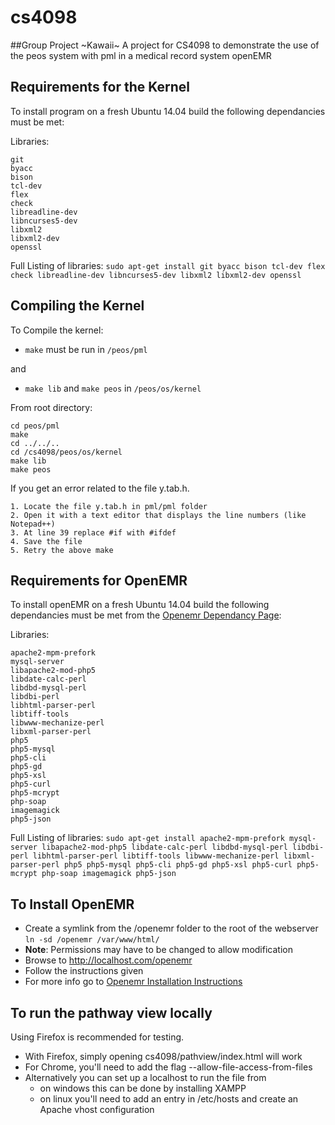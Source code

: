 # cs4098
##Group Project ~Kawaii~
A project for CS4098 to demonstrate the use of the peos system with pml in a medical record system openEMR

## Requirements for the Kernel
To install program on a fresh Ubuntu 14.04 build the following dependancies must be met:

Libraries:

    git
    byacc
    bison
    tcl-dev
    flex
    check
    libreadline-dev
    libncurses5-dev
    libxml2
    libxml2-dev
    openssl


Full Listing of libraries:
`sudo apt-get install git byacc bison tcl-dev flex check libreadline-dev libncurses5-dev libxml2 libxml2-dev openssl`

## Compiling the Kernel
To Compile the kernel:

* `make` must be run in `/peos/pml` 

and 

* `make lib` and `make peos` in `/peos/os/kernel`

From root directory:

    cd peos/pml 
    make
    cd ../../..
    cd /cs4098/peos/os/kernel 
    make lib
    make peos


If you get an error related to the file y.tab.h. 

    1. Locate the file y.tab.h in pml/pml folder 
    2. Open it with a text editor that displays the line numbers (like Notepad++)   
    3. At line 39 replace #if with #ifdef 
    4. Save the file 
    5. Retry the above make

## Requirements for OpenEMR
To install openEMR on a fresh Ubuntu 14.04 build the following dependancies must be met from the  [Openemr Dependancy Page](http://www.open-emr.org/wiki/index.php/OpenEMR_System_Architecture#OpenEMR_Dependencies):


Libraries:

    apache2-mpm-prefork
    mysql-server
    libapache2-mod-php5
    libdate-calc-perl
    libdbd-mysql-perl
    libdbi-perl
    libhtml-parser-perl
    libtiff-tools
    libwww-mechanize-perl
    libxml-parser-perl
    php5
    php5-mysql
    php5-cli
    php5-gd
    php5-xsl
    php5-curl
    php5-mcrypt
    php-soap
    imagemagick 
    php5-json 

Full Listing of libraries:  `sudo apt-get install apache2-mpm-prefork mysql-server libapache2-mod-php5 libdate-calc-perl libdbd-mysql-perl libdbi-perl libhtml-parser-perl libtiff-tools libwww-mechanize-perl libxml-parser-perl php5 php5-mysql php5-cli php5-gd php5-xsl php5-curl php5-mcrypt php-soap imagemagick php5-json `

## To Install OpenEMR

* Create a symlink from the /openemr folder to the root of the webserver
` ln -sd /openemr /var/www/html/ `
* **Note**: Permissions may have to be changed to allow modification
* Browse to http://localhost.com/openemr
* Follow the instructions given 
* For more info go to [Openemr Installation Instructions](http://www.open-emr.org/wiki/index.php/OpenEMR_4.2.0_Linux_Installation)

## To run the pathway view locally
Using Firefox is recommended for testing.

* With Firefox, simply opening cs4098/pathview/index.html will work
* For Chrome, you'll need to add the flag --allow-file-access-from-files
* Alternatively you can set up a localhost to run the file from
  - on windows this can be done by installing XAMPP
  - on linux you'll need to add an entry in /etc/hosts and create an Apache vhost configuration
  

